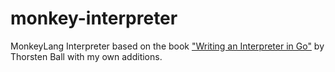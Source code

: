 # monkey-interpreter
MonkeyLang Interpreter based on the book ["Writing an Interpreter in Go"](https://monkeylang.org) by Thorsten Ball with my own additions.
